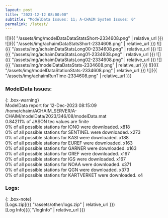 ```yaml
---
layout: post
title: "2023-12-12 08:00:00"
subtitle: "ModelData Issues: 11; A-CHAIM System Issues: 0"
permalink: /latest/
---
```


![]({{ "/assets/img/modelDataDataStatsShort-2334608.png" | relative_url }})
![]({{ "/assets/img/achaimDataStatsShort-2334608.png" | relative_url }})
![]({{ "/assets/img/achaimDataStatsLong00-2334608.png" | relative_url }})
![]({{ "/assets/img/achaimDataStatsLong01-2334608.png" | relative_url }})
![]({{ "/assets/img/achaimDataStatsLong02-2334608.png" | relative_url }})
![]({{ "/assets/img/modelDataDataStats-2334608.png" | relative_url }})
![]({{ "/assets/img/modelDataStationStats-2334608.png" | relative_url }})
![]({{ "/assets/img/achaimRunTime-2334608.png" | relative_url }})


### ModelData Issues:  
  
{: .box-warning}  
 ModelData report for 12-Dec-2023 08:15:09   
 /home/chaim/ACHAIM_SERVER/A-CHAIM/modelData/2023/346/08/modelData.mat   
 0.84211% of JASON tec values are finite   
 0% of all possible stations for IONO were downloaded. x818   
 0% of all possible stations for SENTINEL were downloaded. x273   
 0% of all possible stations for KASI were downloaded. x188   
 0% of all possible stations for EUREF were downloaded. x163   
 0% of all possible stations for GARNER were downloaded. x163   
 0% of all possible stations for GREF were downloaded. x167   
 0% of all possible stations for IGS were downloaded. x167   
 0% of all possible stations for NOAA were downloaded. x371   
 0% of all possible stations for QGN were downloaded. x373   
 0% of all possible stations for KARTVERKET were downloaded. x4   
  


### Logs:  
  
{: .box-note}  
[Logs.zip]({{ "/assets/other/logs.zip" | relative_url }})  
[Log Info]({{ "/logInfo" | relative_url }})  
